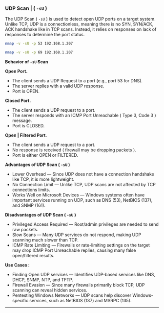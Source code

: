 ### UDP Scan | ( `-sU` )

The UDP Scan ( `-sU` ) is used to detect open UDP ports on a target system. Unlike TCP, UDP is a connectionless, meaning there is no SYN, SYN/ACK, ACK handshake like in TCP scans. Instead, it relies on responses on lack of responses to determine the port status.

```bash
nmap -v -sU -p 53 192.168.1.207
```

```bash
nmap -v -sU -p 69 192.168.1.207
```

**Behavior of `-sU` Scan**

**Open Port.**

- The client sends a UDP Request to a port (e.g., port 53 for DNS).
- The server replies with a valid UDP response.
- Port is OPEN.

**Closed Port.**

- The client sends a UDP request to a port.
- The server responds with an ICMP Port Unreachable ( Type 3, Code 3 ) message.
- Port is CLOSED.

**Open | Filtered Port.**

- The client sends a UDP request to a port.
- No response is received ( firewall may be dropping packets ).
- Port is either OPEN or FILTERED.

**Advantages of UDP Scan ( `-sU` )**

- Lower Overhead — Since UDP does not have a connection handshake like TCP, it is more lightweight.
- No Connection Limit — Unlike TCP, UDP scans are not affected by TCP connections limits.
- Works Well on Microsoft Devices — Windows systems often have important services running on UDP, such as DNS (53), NetBIOS (137), and SNMP (161).

**Disadvantages of UDP Scan ( `-sU` )**

- Privileged Access Required — Root/admin privileges are needed to send raw packets.
- Slow Scans — Many UDP services do not respond, making UDP scanning much slower than TCP.
- ICMP Rate Limiting — Firewalls or rate-limiting settings on the target may drop ICMP Port Unreachable replies, causing many false open/filtered results.

**Use Cases :**

- Finding Open UDP services — Identifies UDP-based services like DNS, DHCP, SNMP, NTP, and TFTP.
- Firewall Evasion — Since many firewalls primarily block TCP, UDP scanning can reveal hidden services.
- Pentesting Windows Networks — UDP scans help discover Windows-specific services, such as NetBIOS (137) and MSRPC (135).

---
